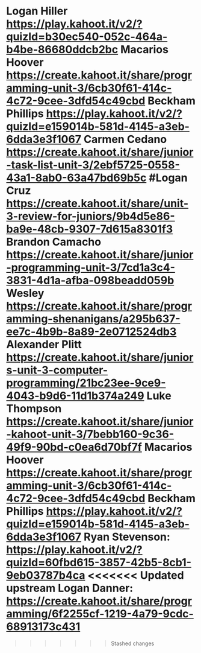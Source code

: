 Logan Hiller
https://play.kahoot.it/v2/?quizId=b30ec540-052c-464a-b4be-86680ddcb2bc
Macarios Hoover
https://create.kahoot.it/share/programming-unit-3/6cb30f61-414c-4c72-9cee-3dfd54c49cbd
Beckham Phillips
https://play.kahoot.it/v2/?quizId=e159014b-581d-4145-a3eb-6dda3e3f1067
Carmen Cedano
https://create.kahoot.it/share/junior-task-list-unit-3/2ebf5725-0558-43a1-8ab0-63a47bd69b5c
#Logan Cruz
https://create.kahoot.it/share/unit-3-review-for-juniors/9b4d5e86-ba9e-48cb-9307-7d615a8301f3
Brandon Camacho
https://create.kahoot.it/share/junior-programming-unit-3/7cd1a3c4-3831-4d1a-afba-098beadd059b
Wesley
https://create.kahoot.it/share/programming-shenanigans/a295b637-ee7c-4b9b-8a89-2e0712524db3
Alexander Plitt
https://create.kahoot.it/share/juniors-unit-3-computer-programming/21bc23ee-9ce9-4043-b9d6-11d1b374a249
Luke Thompson
https://create.kahoot.it/share/junior-kahoot-unit-3/7bebb160-9c36-49f9-90bd-c0ea6d70bf7f
Macarios Hoover
https://create.kahoot.it/share/programming-unit-3/6cb30f61-414c-4c72-9cee-3dfd54c49cbd
Beckham Phillips
https://play.kahoot.it/v2/?quizId=e159014b-581d-4145-a3eb-6dda3e3f1067
Ryan Stevenson:
https://play.kahoot.it/v2/?quizId=60fbd615-3857-42b5-8cb1-9eb03787b4ca
<<<<<<< Updated upstream
Logan Danner:
https://create.kahoot.it/share/programming/6f2255cf-1219-4a79-9cdc-68913173c431
=======
>>>>>>> Stashed changes
